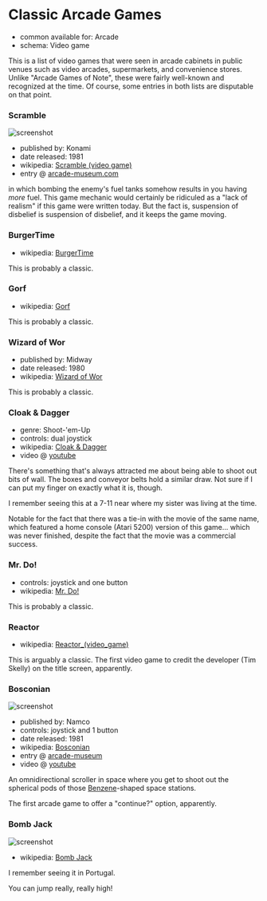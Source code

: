 Classic Arcade Games
====================

*   common available for: Arcade
*   schema: Video game

This is a list of video games that were seen in arcade cabinets
in public venues such as video arcades, supermarkets, and convenience stores.
Unlike "Arcade Games of Note", these were fairly well-known and recognized at the time.
Of course, some entries in both lists are disputable on that point.

### Scramble

![screenshot](https://static.catseye.tc/archive/www.arcade-museum.com/images%252F118%252F1181242158130.png)

*   published by: Konami
*   date released: 1981
*   wikipedia: [Scramble (video game)](https://en.wikipedia.org/wiki/Scramble_(video_game))
*   entry @ [arcade-museum.com](https://www.arcade-museum.com/game_detail.php?game_id=9447)

in which bombing the enemy's fuel tanks somehow results in you having *more* fuel.
This game mechanic would certainly be ridiculed as a "lack of realism" if this game
were written today. But the fact is, suspension of disbelief is suspension of disbelief,
and it keeps the game moving.

### BurgerTime

*   wikipedia: [BurgerTime](https://en.wikipedia.org/wiki/BurgerTime)

This is probably a classic.

### Gorf

*   wikipedia: [Gorf](https://en.wikipedia.org/wiki/Gorf)

This is probably a classic.

### Wizard of Wor

*   published by: Midway
*   date released: 1980
*   wikipedia: [Wizard of Wor](https://en.wikipedia.org/wiki/Wizard_of_Wor)

This is probably a classic.

### Cloak & Dagger

*   genre: Shoot-'em-Up
*   controls: dual joystick
*   wikipedia: [Cloak & Dagger](https://en.wikipedia.org/wiki/Cloak_%26_Dagger_(video_game))
*   video @ [youtube](https://www.youtube.com/watch?v=8OryQRZ6Ez8)

There's something that's always attracted me about being able to shoot out
bits of wall. The boxes and conveyor belts hold a similar draw. Not sure if
I can put my finger on exactly what it is, though.

I remember seeing this at a 7-11 near where my sister was living at the time.

Notable for the fact that there was a tie-in with the movie of the same name,
which featured a home console (Atari 5200) version of this game... which was
never finished, despite the fact that the movie was a commercial success.

### Mr. Do!

*   controls: joystick and one button
*   wikipedia: [Mr. Do!](https://en.wikipedia.org/wiki/Mr._Do!)

This is probably a classic.

### Reactor

*   wikipedia: [Reactor_(video_game)](https://en.wikipedia.org/wiki/Reactor_(video_game))

This is arguably a classic.  The first video game to credit the developer (Tim Skelly) on the title screen, apparently.

### Bosconian

![screenshot](https://static.catseye.tc/archive/upload.wikimedia.org/wikipedia%252Fen%252Fthumb%252Fd%252Fd4%252FBosconian_1.jpg%252F200px-Bosconian_1.jpg)

*   published by: Namco
*   controls: joystick and 1 button
*   date released: 1981
*   wikipedia: [Bosconian](https://en.wikipedia.org/wiki/Bosconian)
*   entry @ [arcade-museum](https://www.arcade-museum.com/game_detail.php?game_id=7196)
*   video @ [youtube](https://www.youtube.com/watch?v=_nP5xKoObu4)

An omnidirectional scroller in space where you get to
shoot out the spherical pods of those [Benzene](https://en.wikipedia.org/wiki/Benzene)-shaped
space stations.

The first arcade game to offer a "continue?" option, apparently.

### Bomb Jack

![screenshot](https://static.catseye.tc/archive/upload.wikimedia.org/wikipedia%252Fen%252F1%252F1a%252FBombjackarc.png)

*   wikipedia: [Bomb Jack](https://en.wikipedia.org/wiki/Bomb_Jack)

I remember seeing it in Portugal.

You can jump really, really high!

